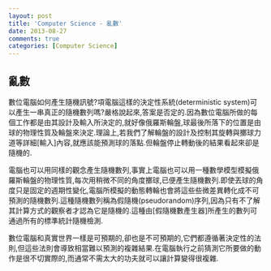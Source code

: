 ```yaml
---
layout: post
title: 'Computer Science - 亂數'
date: 2013-08-27
comments: true
categories: [Computer Science]
---
```

## 亂數

數位電腦如何產生隨機訊號?項電腦這樣的決定性系統(deterministic system)可以產生一串真正的隨機數列嗎?嚴格說起來,答案是否定的.因為數位電腦所做的每個工作都是由其設計及輸入所決定的,就好像俄羅斯輪盤,球最後所落下的位置是由球的物理性質及輪盤來決定.理論上,若我們了解輪盤的設計及控制其旋轉與擲球力道等詳細[輸入]內容,就應該能預測球的落點.但輪盤停止轉動後的結果看起來卻是隨機的.

電腦也可以用同樣的觀念產生隨機數列,事實上電腦也可以用一種數學模型模擬俄羅斯輪盤的物理性質,每次用稍微不同的角度擲球,已便產生隨機數列.即使丟球的角度只是固定的週期性變化,電腦所模擬的動態轉輪也會將這些些微差異轉化成不可預測的隨機數列.這種隨機數列稱為假隨機(pseudorandom)序列,因為只有不了解其計算方式的觀察者才認為它是隨機的.這種由[假隨機數產生器]所產生的數列可通過所有的標準統計隨機檢測.

數位電腦和真實世界一樣是可預期的,卻也是不可預期的,它們都遵循著決定性的法則,但這些法則會導致相當難以預測的複雜結果.在電腦執行之前猜測它所要做的動作是很不切實際的,而通常不需太大的功夫就可以讓計算變得很複雜.
